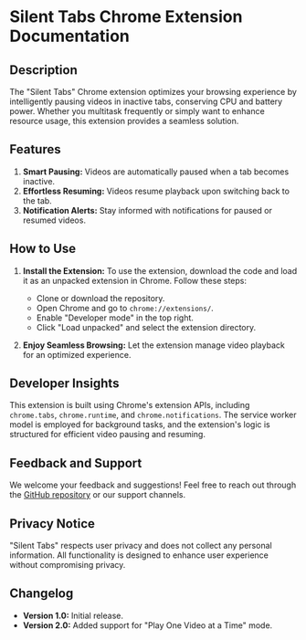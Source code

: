 # Silent Tabs Chrome Extension Documentation

## Description

The "Silent Tabs" Chrome extension optimizes your browsing experience by intelligently pausing videos in inactive tabs, conserving CPU and battery power. Whether you multitask frequently or simply want to enhance resource usage, this extension provides a seamless solution.

## Features

1. **Smart Pausing:** Videos are automatically paused when a tab becomes inactive.
2. **Effortless Resuming:** Videos resume playback upon switching back to the tab.
3. **Notification Alerts:** Stay informed with notifications for paused or resumed videos.

## How to Use

1. **Install the Extension:** To use the extension, download the code and load it as an unpacked extension in Chrome. Follow these steps:
   - Clone or download the repository.
   - Open Chrome and go to `chrome://extensions/`.
   - Enable "Developer mode" in the top right.
   - Click "Load unpacked" and select the extension directory.

2. **Enjoy Seamless Browsing:** Let the extension manage video playback for an optimized experience.

## Developer Insights

This extension is built using Chrome's extension APIs, including `chrome.tabs`, `chrome.runtime`, and `chrome.notifications`. The service worker model is employed for background tasks, and the extension's logic is structured for efficient video pausing and resuming.

## Feedback and Support

We welcome your feedback and suggestions! Feel free to reach out through the [GitHub repository](#insert-github-repo-link) or our support channels.

## Privacy Notice

"Silent Tabs" respects user privacy and does not collect any personal information. All functionality is designed to enhance user experience without compromising privacy.

## Changelog

- **Version 1.0:** Initial release.
- **Version 2.0:** Added support for "Play One Video at a Time" mode.
